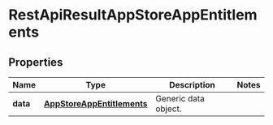 
# RestApiResultAppStoreAppEntitlements

## Properties
Name | Type | Description | Notes
------------ | ------------- | ------------- | -------------
**data** | [**AppStoreAppEntitlements**](AppStoreAppEntitlements.md) | Generic data object. | 



